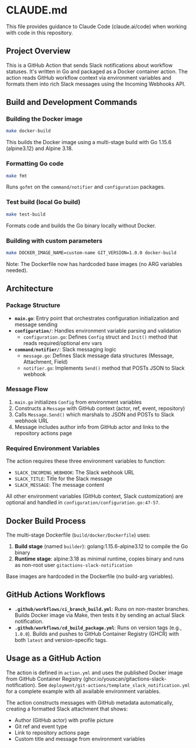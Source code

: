# CLAUDE.md

This file provides guidance to Claude Code (claude.ai/code) when working with code in this repository.

## Project Overview

This is a GitHub Action that sends Slack notifications about workflow statuses. It's written in Go and packaged as a Docker container action. The action reads GitHub workflow context via environment variables and formats them into rich Slack messages using the Incoming Webhooks API.

## Build and Development Commands

### Building the Docker image
```bash
make docker-build
```
This builds the Docker image using a multi-stage build with Go 1.15.6 (alpine3.12) and Alpine 3.18.

### Formatting Go code
```bash
make fmt
```
Runs `gofmt` on the `command/notifier` and `configuration` packages.

### Test build (local Go build)
```bash
make test-build
```
Formats code and builds the Go binary locally without Docker.

### Building with custom parameters
```bash
make DOCKER_IMAGE_NAME=custom-name GIT_VERSION=1.0.0 docker-build
```

Note: The Dockerfile now has hardcoded base images (no ARG variables needed).

## Architecture

### Package Structure

- **`main.go`**: Entry point that orchestrates configuration initialization and message sending
- **`configuration/`**: Handles environment variable parsing and validation
  - `configuration.go`: Defines `Config` struct and `Init()` method that reads required/optional env vars
- **`command/notifier/`**: Slack messaging logic
  - `message.go`: Defines Slack message data structures (Message, Attachment, Field)
  - `notifier.go`: Implements `Send()` method that POSTs JSON to Slack webhook

### Message Flow

1. `main.go` initializes `Config` from environment variables
2. Constructs a `Message` with GitHub context (actor, ref, event, repository)
3. Calls `Message.Send()` which marshals to JSON and POSTs to Slack webhook URL
4. Message includes author info from GitHub actor and links to the repository actions page

### Required Environment Variables

The action requires these three environment variables to function:
- `SLACK_INCOMING_WEBHOOK`: The Slack webhook URL
- `SLACK_TITLE`: Title for the Slack message
- `SLACK_MESSAGE`: The message content

All other environment variables (GitHub context, Slack customization) are optional and handled in `configuration/configuration.go:47-57`.

## Docker Build Process

The multi-stage Dockerfile (`build/docker/Dockerfile`) uses:
1. **Build stage** (named `builder`): golang:1.15.6-alpine3.12 to compile the Go binary
2. **Runtime stage**: alpine:3.18 as minimal runtime, copies binary and runs as non-root user `gitactions-slack-notification`

Base images are hardcoded in the Dockerfile (no build-arg variables).

## GitHub Actions Workflows

- **`.github/workflows/ci_branch_build.yml`**: Runs on non-master branches. Builds Docker image via Make, then tests it by sending an actual Slack notification.
- **`.github/workflows/cd_build_package.yml`**: Runs on version tags (e.g., `1.0.0`). Builds and pushes to GitHub Container Registry (GHCR) with both `latest` and version-specific tags.

## Usage as a GitHub Action

The action is defined in `action.yml` and uses the published Docker image from GitHub Container Registry (ghcr.io/youscan/gitactions-slack-notification). See `deployment/git-actions/template_slack_notification.yml` for a complete example with all available environment variables.

The action constructs messages with GitHub metadata automatically, creating a formatted Slack attachment that shows:
- Author (GitHub actor) with profile picture
- Git ref and event type
- Link to repository actions page
- Custom title and message from environment variables
